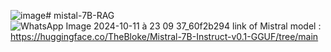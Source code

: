 ![image](https://github.com/user-attachments/assets/833047ce-d96c-4258-838a-883af69d1b59)﻿# mistal-7B-RAG
![WhatsApp Image 2024-10-11 à 23 09 37_60f2b294](https://github.com/user-attachments/assets/94055e40-4349-49e2-9f92-c6f691829435)
link of Mistral model : https://huggingface.co/TheBloke/Mistral-7B-Instruct-v0.1-GGUF/tree/main
